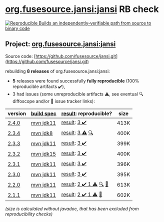 [org.fusesource.jansi:jansi](https://central.sonatype.com/artifact/org.fusesource.jansi/jansi/versions) RB check
=======

[![Reproducible Builds](https://reproducible-builds.org/images/logos/rb.svg) an independently-verifiable path from source to binary code](https://reproducible-builds.org/)

## Project: [org.fusesource.jansi:jansi](https://central.sonatype.com/artifact/org.fusesource.jansi/jansi/versions)

Source code: [https://github.com/fusesource/jansi.git](https://github.com/fusesource/jansi.git)

rebuilding **8 releases** of org.fusesource.jansi:jansi:
- **5** releases were found successfully **fully reproducible** (100% reproducible artifacts :heavy_check_mark:),
- 3 had issues (some unreproducible artifacts :warning:, see eventual :mag: diffoscope and/or :memo: issue tracker links):

| version | [build spec](/BUILDSPEC.md) | [result](https://reproducible-builds.org/docs/jvm/): reproducible? | size |
| -- | --------- | ------ | -- |
| [2.4.0](https://search.maven.org/artifact/org.fusesource.jansi/jansi/2.4.0/pom) | [mvn jdk11](jansi-2.4.0.buildspec) | [result](jansi-2.4.0.buildinfo): [3 :heavy_check_mark: ](jansi-2.4.0.buildcompare) | 413K |
| [2.3.4](https://search.maven.org/artifact/org.fusesource.jansi/jansi/2.3.4/pom) | [mvn jdk8](jansi-2.3.4.buildspec) | [result](jansi-2.3.4.buildinfo): [ 3 :warning:](jansi-2.3.4.buildcompare) [:mag:](jansi-2.3.4.diffoscope) | 400K |
| [2.3.3](https://search.maven.org/artifact/org.fusesource.jansi/jansi/2.3.3/pom) | [mvn jdk11](jansi-2.3.3.buildspec) | [result](jansi-2.3.3.buildinfo): [3 :heavy_check_mark: ](jansi-2.3.3.buildcompare) | 399K |
| [2.3.2](https://search.maven.org/artifact/org.fusesource.jansi/jansi/2.3.2/pom) | [mvn jdk15](jansi-2.3.2.buildspec) | [result](jansi-2.3.2.buildinfo): [3 :heavy_check_mark: ](jansi-2.3.2.buildcompare) | 400K |
| [2.3.1](https://search.maven.org/artifact/org.fusesource.jansi/jansi/2.3.1/pom) | [mvn jdk11](jansi-2.3.1.buildspec) | [result](jansi-2.3.1.buildinfo): [3 :heavy_check_mark: ](jansi-2.3.1.buildcompare) | 396K |
| [2.3.0](https://search.maven.org/artifact/org.fusesource.jansi/jansi/2.3.0/pom) | [mvn jdk11](jansi-2.3.0.buildspec) | [result](jansi-2.3.0.buildinfo): [3 :heavy_check_mark: ](jansi-2.3.0.buildcompare) | 395K |
| [2.2.0](https://search.maven.org/artifact/org.fusesource.jansi/jansi/2.2.0/pom) | [mvn jdk11](jansi-2.2.0.buildspec) | [result](jansi-2.2.0.buildinfo): [2 :heavy_check_mark:  1 :warning:](jansi-2.2.0.buildcompare) [:mag:](https://github.com/jvm-repo-rebuild/reproducible-central/blob/master/content/org/fusesource/jansi/jansi/jansi-2.2.0.diffoscope) [:memo:](https://github.com/fusesource/jansi/issues/192) | 613K |
| [2.1.1](https://search.maven.org/artifact/org.fusesource.jansi/jansi/2.1.1/pom) | [mvn jdk11](jansi-2.1.1.buildspec) | [result](jansi-2.1.1.buildinfo): [2 :heavy_check_mark:  1 :warning:](jansi-2.1.1.buildcompare) [:memo:](https://github.com/fusesource/jansi/issues/185) | 602K |

<i>(size is calculated without javadoc, that has been excluded from reproducibility checks)</i>
